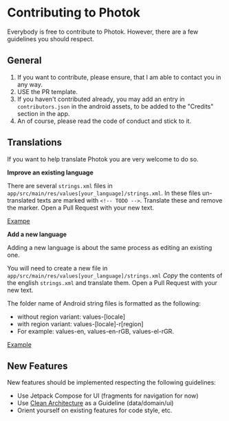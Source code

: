 # Contributing to Photok

Everybody is free to contribute to Photok.
However, there are a few guidelines you should respect.

## General

1. If you want to contribute, please ensure, that I am able to contact you in any way.
3. USE the PR template.
4. If you haven't contributed already, you may add an entry in `contributors.json` in the android assets, to be added to the "Credits" section in the app.
5. An of course, please read the code of conduct and stick to it.

## Translations

If you want to help translate Photok you are very welcome to do so.

**Improve an existing language**

There are several `strings.xml`  files in `app/src/main/res/values[your_language]/strings.xml`.
In these files un-translated texts are marked with `<!-- TODO -->`. Translate these and remove the marker.
Open a Pull Request with your new text.

[Exampe](https://github.com/leonlatsch/Photok/pull/411)

**Add a new language**

Adding a new language is about the same process as editing an existing one.

You will need to create a new file in `app/src/main/res/values[your_language]/strings.xml`
*Copy* the contents of the english `strings.xml` and translate them.
Open a Pull Request with your new text.

The folder name of Android string files is formatted as the following:

- without region variant: values-[locale]
- with region variant: values-[locale]-r[region]
- For example: values-en, values-en-rGB, values-el-rGR.

[Example](https://github.com/leonlatsch/Photok/pull/344)

## New Features

New features should be implemented respecting the following guidelines:
- Use Jetpack Compose for UI (fragments for navigation for now)
- Use [Clean Architecture](https://cdn-media-1.freecodecamp.org/images/oVVbTLR5gXHgP8Ehlz1qzRm5LLjX9kv2Zri6) as a Guideline (data/domain/ui)
- Orient yourself on existing features for code style, etc.
